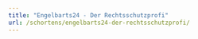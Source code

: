 ```yaml
---
title: "Engelbarts24 - Der Rechtsschutzprofi"
url: /schortens/engelbarts24-der-rechtsschutzprofi/
---
```

